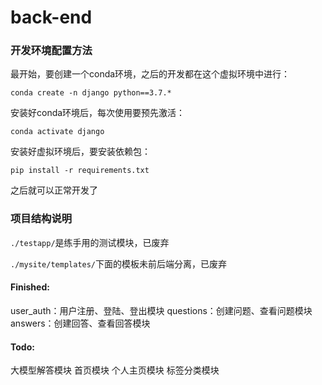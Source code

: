 # back-end



### 开发环境配置方法

最开始，要创建一个conda环境，之后的开发都在这个虚拟环境中进行：

`conda create -n django python==3.7.*`

安装好conda环境后，每次使用要预先激活：

`conda activate django`

安装好虚拟环境后，要安装依赖包：

`pip install -r requirements.txt`

之后就可以正常开发了

### 项目结构说明

`./testapp/`是练手用的测试模块，已废弃


`./mysite/templates/`下面的模板未前后端分离，已废弃






#### Finished:

user_auth：用户注册、登陆、登出模块
questions：创建问题、查看问题模块
answers：创建回答、查看回答模块

#### Todo:
大模型解答模块
首页模块
个人主页模块
标签分类模块

